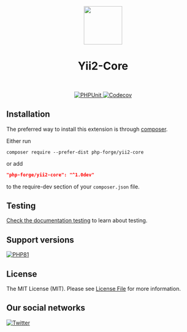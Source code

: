 <p align="center">
    <a href="https://github.com/php-forge/yii2-core" target="_blank">
        <img src="https://avatars.githubusercontent.com/u/121752654?s=200&v=4" height="100px">
    </a>
    <h1 align="center">Yii2-Core</h1>
    <br>
</p>

<p align="center">
    <a href="https://github.com/php-forge/yii2-core/actions/workflows/build.yml" target="_blank">
        <img src="https://github.com/php-forge/yii2-core/actions/workflows/build.yml/badge.svg" alt="PHPUnit">
    </a>
    <a href="https://codecov.io/gh/php-forge/yii2-core" target="_blank">
        <img src="https://codecov.io/gh/php-forge/yii2-core/branch/main/graph/badge.svg?token=MF0XUGVLYC" alt="Codecov">
    </a>           
</p>

## Installation

The preferred way to install this extension is through [composer](https://getcomposer.org/download/).

Either run

```shell
composer require --prefer-dist php-forge/yii2-core
```

or add

```json
"php-forge/yii2-core": "^1.0dev"
```

to the require-dev section of your `composer.json` file. 

## Testing

[Check the documentation testing](docs/testing.md) to learn about testing.

## Support versions

[![PHP81](https://img.shields.io/badge/PHP-%3E%3D8.1-787CB5)](https://www.php.net/releases/8.1/en.php)

## License

The MIT License (MIT). Please see [License File](LICENSE) for more information.

## Our social networks

[![Twitter](https://img.shields.io/badge/twitter-follow-1DA1F2?logo=twitter&logoColor=1DA1F2&labelColor=555555?style=flat)](https://twitter.com/Terabytesoftw)
